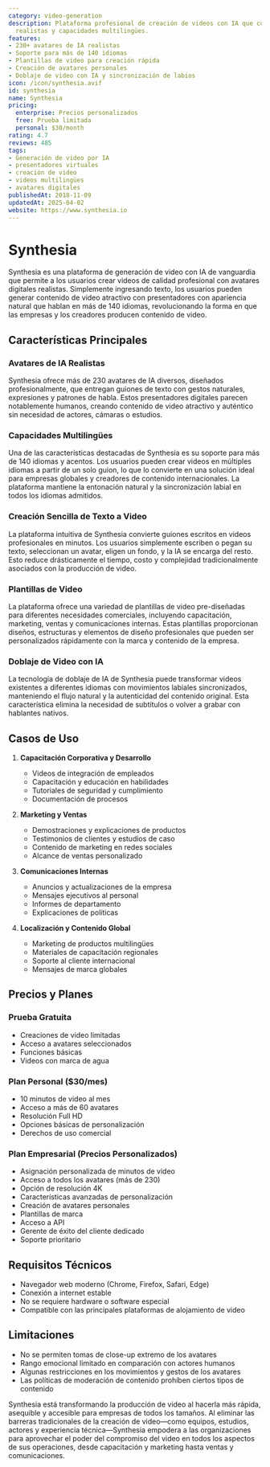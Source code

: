 ```yaml
---
category: video-generation
description: Plataforma profesional de creación de videos con IA que cuenta con avatares
  realistas y capacidades multilingües.
features:
- 230+ avatares de IA realistas
- Soporte para más de 140 idiomas
- Plantillas de video para creación rápida
- Creación de avatares personales
- Doblaje de video con IA y sincronización de labios
icon: /icon/synthesia.avif
id: synthesia
name: Synthesia
pricing:
  enterprise: Precios personalizados
  free: Prueba limitada
  personal: $30/month
rating: 4.7
reviews: 485
tags:
- Generación de video por IA
- presentadores virtuales
- creación de video
- videos multilingües
- avatares digitales
publishedAt: 2018-11-09
updatedAt: 2025-04-02
website: https://www.synthesia.io
---
```

# Synthesia

Synthesia es una plataforma de generación de video con IA de vanguardia que permite a los usuarios crear videos de calidad profesional con avatares digitales realistas. Simplemente ingresando texto, los usuarios pueden generar contenido de video atractivo con presentadores con apariencia natural que hablan en más de 140 idiomas, revolucionando la forma en que las empresas y los creadores producen contenido de video.

## Características Principales

### Avatares de IA Realistas
Synthesia ofrece más de 230 avatares de IA diversos, diseñados profesionalmente, que entregan guiones de texto con gestos naturales, expresiones y patrones de habla. Estos presentadores digitales parecen notablemente humanos, creando contenido de video atractivo y auténtico sin necesidad de actores, cámaras o estudios.

### Capacidades Multilingües
Una de las características destacadas de Synthesia es su soporte para más de 140 idiomas y acentos. Los usuarios pueden crear videos en múltiples idiomas a partir de un solo guion, lo que lo convierte en una solución ideal para empresas globales y creadores de contenido internacionales. La plataforma mantiene la entonación natural y la sincronización labial en todos los idiomas admitidos.

### Creación Sencilla de Texto a Video
La plataforma intuitiva de Synthesia convierte guiones escritos en videos profesionales en minutos. Los usuarios simplemente escriben o pegan su texto, seleccionan un avatar, eligen un fondo, y la IA se encarga del resto. Esto reduce drásticamente el tiempo, costo y complejidad tradicionalmente asociados con la producción de video.

### Plantillas de Video
La plataforma ofrece una variedad de plantillas de video pre-diseñadas para diferentes necesidades comerciales, incluyendo capacitación, marketing, ventas y comunicaciones internas. Estas plantillas proporcionan diseños, estructuras y elementos de diseño profesionales que pueden ser personalizados rápidamente con la marca y contenido de la empresa.

### Doblaje de Video con IA
La tecnología de doblaje de IA de Synthesia puede transformar videos existentes a diferentes idiomas con movimientos labiales sincronizados, manteniendo el flujo natural y la autenticidad del contenido original. Esta característica elimina la necesidad de subtítulos o volver a grabar con hablantes nativos.

## Casos de Uso

1. **Capacitación Corporativa y Desarrollo**
   - Videos de integración de empleados
   - Capacitación y educación en habilidades
   - Tutoriales de seguridad y cumplimiento
   - Documentación de procesos

2. **Marketing y Ventas**
   - Demostraciones y explicaciones de productos
   - Testimonios de clientes y estudios de caso
   - Contenido de marketing en redes sociales
   - Alcance de ventas personalizado

3. **Comunicaciones Internas**
   - Anuncios y actualizaciones de la empresa
   - Mensajes ejecutivos al personal
   - Informes de departamento
   - Explicaciones de políticas

4. **Localización y Contenido Global**
   - Marketing de productos multilingües
   - Materiales de capacitación regionales
   - Soporte al cliente internacional
   - Mensajes de marca globales

## Precios y Planes

### Prueba Gratuita
- Creaciones de video limitadas
- Acceso a avatares seleccionados
- Funciones básicas
- Videos con marca de agua

### Plan Personal ($30/mes)
- 10 minutos de video al mes
- Acceso a más de 60 avatares
- Resolución Full HD
- Opciones básicas de personalización
- Derechos de uso comercial

### Plan Empresarial (Precios Personalizados)
- Asignación personalizada de minutos de video
- Acceso a todos los avatares (más de 230)
- Opción de resolución 4K
- Características avanzadas de personalización
- Creación de avatares personales
- Plantillas de marca
- Acceso a API
- Gerente de éxito del cliente dedicado
- Soporte prioritario

## Requisitos Técnicos

- Navegador web moderno (Chrome, Firefox, Safari, Edge)
- Conexión a internet estable
- No se requiere hardware o software especial
- Compatible con las principales plataformas de alojamiento de video

## Limitaciones

- No se permiten tomas de close-up extremo de los avatares
- Rango emocional limitado en comparación con actores humanos
- Algunas restricciones en los movimientos y gestos de los avatares
- Las políticas de moderación de contenido prohíben ciertos tipos de contenido

Synthesia está transformando la producción de video al hacerla más rápida, asequible y accesible para empresas de todos los tamaños. Al eliminar las barreras tradicionales de la creación de video—como equipos, estudios, actores y experiencia técnica—Synthesia empodera a las organizaciones para aprovechar el poder del compromiso del video en todos los aspectos de sus operaciones, desde capacitación y marketing hasta ventas y comunicaciones.